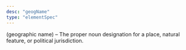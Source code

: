 ```yaml
---
desc: "geogName"
type: "elementSpec"
---
```


(geographic name) – The proper noun designation for a place, natural feature, or
political jurisdiction.